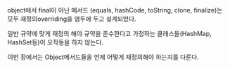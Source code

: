 
object에서 final이 아닌 메서드 (equals, hashCode, toString, clone, finalize)는 모두 재정의overriding을 염두에 두고 설계되었다.

일반 규약에 맞게 재정의 해야 규약을 준수한다고 가정하는 클래스들(HashMap, HashSet등)이 오작동을 하지 않는다.

이번 장에서는 Object메서드들을 언제 어떻게 재정의해야 하는지를 다룬다.
